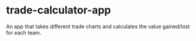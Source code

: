# trade-calculator-app
An app that takes different trade charts and calculates the value gained/lost for each team. 
